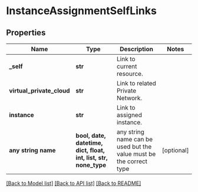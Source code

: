 # InstanceAssignmentSelfLinks


## Properties
Name | Type | Description | Notes
------------ | ------------- | ------------- | -------------
**_self** | **str** | Link to current resource. | 
**virtual_private_cloud** | **str** | Link to related Private Network. | 
**instance** | **str** | Link to assigned instance. | 
**any string name** | **bool, date, datetime, dict, float, int, list, str, none_type** | any string name can be used but the value must be the correct type | [optional]

[[Back to Model list]](../README.md#documentation-for-models) [[Back to API list]](../README.md#documentation-for-api-endpoints) [[Back to README]](../README.md)


